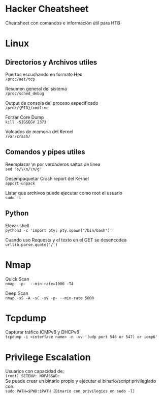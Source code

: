 # Hacker Cheatsheet
Cheatsheet con comandos e información útil para HTB

# Linux 

## Directorios y Archivos utiles
Puertos escuchando en formato Hex\
```/proc/net/tcp```

Resumen general del sistema\
```/proc/sched_debug```

Output de consola del proceso especificado\
```/proc/{PID}/cmdline```

Forzar Core Dump\
```kill -SIGSEGV 2373```

Volcados de memoria del Kernel\
```/var/crash/```

## Comandos y pipes utiles

Reemplazar \n por verdaderos saltos de linea\
```sed 's/\\n/\n/g'```

Desempaquetar Crash report del Kernel\
```apport-unpack```

Listar que archivos puede ejecutar como root el usuario\
```sudo -l```


## Python 
Elevar shell\
```python3 -c 'import pty; pty.spawn("/bin/bash")'```

Cuando uso Requests y el texto en el GET se desencodea\
```urllib.parse.quote('/')```

# Nmap

Quick Scan\
```nmap  -p-  --min-rate=1000 -T4```

Deep Scan\
```nmap -sS -A -sC -sV -p- --min-rate 5000```

# Tcpdump

Capturar tráfico ICMPv6 y DHCPv6\
```tcpdump -i <interface name> -n -vv '(udp port 546 or 547) or icmp6'```

# Privilege Escalation

Usuarios con capacidad de:\
`(root) SETENV: NOPASSWD:`\
Se puede crear un binario propio y ejecutar el binario/script privilegiado con:\
```sudo PATH=$PWD:$PATH [Binario con privilegios en sudo -l]```

